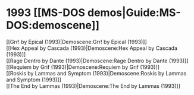 # 1993 [[MS-DOS demos|Guide:MS-DOS:demoscene]]

[[Grr! by Epical (1993)|Demoscene:Grr! by Epical (1993)]]  
[[Hex Appeal by Cascada (1993)|Demoscene:Hex Appeal by Cascada (1993)]]  
[[Rage Dentro by Dante (1993)|Demoscene:Rage Dentro by Dante (1993)]]  
[[Requiem by Grif (1993)|Demoscene:Requiem by Grif (1993)]]  
[[Roskis by Lammas and Symptom (1993)|Demoscene:Roskis by Lammas and Symptom (1993)]]  
[[The End by Lammas (1993)|Demoscene:The End by Lammas (1993)]]  

